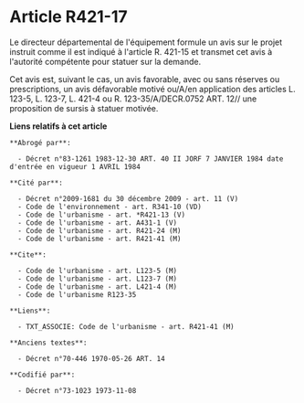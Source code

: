 # Article R421-17

Le directeur départemental de l'équipement formule un avis sur le projet instruit comme il est indiqué à l'article R. 421-15
et transmet cet avis à l'autorité compétente pour statuer sur la demande.

Cet avis est, suivant le cas, un avis favorable, avec ou sans réserves ou prescriptions, un avis défavorable motivé ou/A/en
application des articles L. 123-5, L. 123-7, L. 421-4 ou R. 123-35/A/DECR.0752 ART. 12// une proposition de sursis à statuer
motivée.

**Liens relatifs à cet article**

	**Abrogé par**:

	  - Décret n°83-1261 1983-12-30 ART. 40 II JORF 7 JANVIER 1984 date d'entrée en vigueur 1 AVRIL 1984

	**Cité par**:

	  - Décret n°2009-1681 du 30 décembre 2009 - art. 11 (V)
	  - Code de l'environnement - art. R341-10 (VD)
	  - Code de l'urbanisme - art. *R421-13 (V)
	  - Code de l'urbanisme - art. A431-1 (V)
	  - Code de l'urbanisme - art. R421-24 (M)
	  - Code de l'urbanisme - art. R421-41 (M)

	**Cite**:

	  - Code de l'urbanisme - art. L123-5 (M)
	  - Code de l'urbanisme - art. L123-7 (M)
	  - Code de l'urbanisme - art. L421-4 (M)
	  - Code de l'urbanisme R123-35

	**Liens**:

	  - TXT_ASSOCIE: Code de l'urbanisme - art. R421-41 (M)

	**Anciens textes**:

	  - Décret n°70-446 1970-05-26 ART. 14

	**Codifié par**:

	  - Décret n°73-1023 1973-11-08
